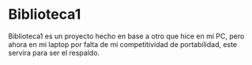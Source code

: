 # Biblioteca1
Biblioteca1 es un proyecto hecho en base a otro que hice en mi PC, pero ahora en mi laptop por falta de mi competitividad de portabilidad, este servira para ser el respaldo.
